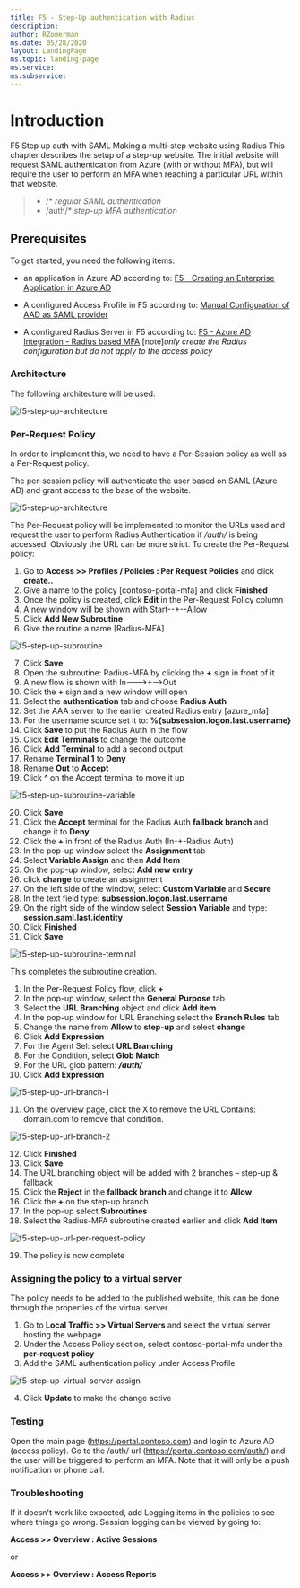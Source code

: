 ```yaml
---
title: F5 - Step-Up authentication with Radius
description: 
author: RZomerman
ms.date: 05/28/2020
layout: LandingPage
ms.topic: landing-page
ms.service: 
ms.subservice:
---
```


# Introduction

F5 Step up auth with SAML
Making a multi-step website using Radius
This chapter describes the setup of a step-up website. The initial website will request SAML authentication from Azure (with or without MFA), but will require the user to perform an MFA when reaching a particular URL within that website.

> - /* _regular SAML authentication_
> - /auth/* _step-up MFA authentication_

## Prerequisites

To get started, you need the following items:
- an application in Azure AD according to: [F5 - Creating an Enterprise Application in Azure AD](f5-aad.md)

- A configured Access Profile in F5 according to:
    [Manual Configuration of AAD as SAML provider](f5-aad-saml-manual.md)

- A configured Radius Server in F5 according to:
    [F5 - Azure AD Integration - Radius based MFA](f5-radius-nps.md) [note]_only create the Radius configuration but do not apply to the access policy_

### Architecture

The following architecture will be used:

![f5-step-up-architecture](./images/f5-step-up-architecture.png)

### Per-Request Policy

In order to implement this, we need to have a Per-Session policy as well as a Per-Request policy.

The per-session policy will authenticate the user based on SAML (Azure AD) and grant access to the base of the website. 

![f5-step-up-architecture](./images/f5-step-up-access-policy.png)

The Per-Request policy will be implemented to monitor the URLs used and request the user to perform Radius Authentication if */auth/* is being accessed. Obviously the URL can be more strict.
To create the Per-Request policy:

1. Go to **Access >> Profiles / Policies : Per Request Policies** and click **create..**
2. Give a name to the policy [contoso-portal-mfa] and click **Finished**
3. Once the policy is created, click **Edit** in the Per-Request Policy column
4. A new window will be shown with Start--+--Allow
5. Click **Add New Subroutine**
6. Give the routine a name [Radius-MFA]

![f5-step-up-subroutine](./images/f5-radius-step-up-subroutine.png)

7. Click **Save**
1. Open the subroutine: Radius-MFA by clicking the **+** sign in front of it
1. A new flow is shown with In--->+-->Out
1. Click the **+** sign and a new window will open
1. Select the **authentication** tab and choose **Radius Auth**
1. Set the AAA server to the earlier created Radius entry [azure_mfa]
1. For the username source set it to: **%{subsession.logon.last.username}**
1. Click **Save** to put the Radius Auth in the flow
1. Click **Edit Terminals** to change the outcome
1. Click **Add Terminal** to add a second output
1. Rename **Terminal 1** to **Deny**
1. Rename **Out** to **Accept**
1. Click **^** on the Accept terminal to move it up

![f5-step-up-subroutine-variable](./images/f5-step-up-subroutine-variable.png)

20. Click **Save**
1. Click the **Accept** terminal for the Radius Auth **fallback branch** and change it to **Deny**
1. Click the **+** in front of the Radius Auth (In-+-Radius Auth)
1. In the pop-up window select the **Assignment** tab
1. Select **Variable Assign** and then **Add Item**
1. On the pop-up window, select **Add new entry**
1. click **change** to create an assignment
1. On the left side of the window, select **Custom Variable** and **Secure**
1. In the text field type: **subsession.logon.last.username**
1. On the right side of the window select **Session Variable** and type: **session.saml.last.identity**
1. Click **Finished**
1. Click **Save**

![f5-step-up-subroutine-terminal](./images/f5-step-up-subroutine-terminal.png)

This completes the subroutine creation.

1. In the Per-Request Policy flow, click **+**
1. In the pop-up window, select the **General Purpose** tab
1. Select the **URL Branching** object and click **Add item**
1. In the pop-up window for URL Branching select the **Branch Rules** tab
1. Change the name from **Allow** to **step-up** and select **change**
1. Click **Add Expression**
1. For the Agent Sel: select **URL Branching**
1. For the Condition, select **Glob Match**
1. For the URL glob pattern: ***/auth/***
1. Click **Add Expression**

![f5-step-up-url-branch-1](./images/f5-step-up-url-branch-1.png)

11.	On the overview page, click the X to remove the URL Contains: domain.com to remove that condition.

![f5-step-up-url-branch-2](./images/f5-step-up-url-branch-2.png)

12. Click **Finished**
1. Click **Save**
1. The URL branching object will be added with 2 branches – step-up & fallback
1. Click the **Reject** in the **fallback branch** and change it to **Allow**
1. Click the **+** on the step-up branch
1. In the pop-up select **Subroutines**
1. Select the Radius-MFA subroutine created earlier and click **Add Item**

![f5-step-up-url-per-request-policy](./images/f5-step-up-url-per-request-policy.png)

19.	The policy is now complete

### Assigning the policy to a virtual server

The policy needs to be added to the published website, this can be done through the properties of the virtual server.

1. Go to **Local Traffic >> Virtual Servers** and select the virtual server hosting the webpage
1. Under the Access Policy section, select contoso-portal-mfa under the **per-request policy**
1. Add the SAML authentication policy under Access Profile

![f5-step-up-virtual-server-assign](./images/f5-step-up-virtual-server-assign.png)

4.	Click **Update** to make the change active

### Testing

Open the main page (https://portal.contoso.com) and login to Azure AD (access policy). Go to the /auth/ url (https://portal.contoso.com/auth/) and the user will be triggered to perform an MFA. Note that it will only be a push notification or phone call.

### Troubleshooting

If it doesn't work like expected, add Logging items in the policies to see where things go wrong. Session logging can be viewed by going to:

**Access >> Overview : Active Sessions**

or

**Access >> Overview : Access Reports**
